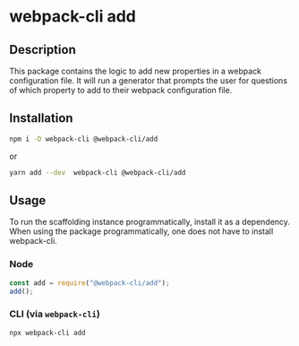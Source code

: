# webpack-cli add

## Description

This package contains the logic to add new properties in a webpack configuration file. It will run a generator that prompts the user for questions of which property to add to their webpack configuration file.

## Installation

```bash
npm i -D webpack-cli @webpack-cli/add
```

or

```bash
yarn add --dev  webpack-cli @webpack-cli/add
```

## Usage

To run the scaffolding instance programmatically, install it as a dependency. When using the package programmatically, one does not have to install webpack-cli.

### Node

```js
const add = require("@webpack-cli/add");
add();
```

### CLI (via `webpack-cli`)

```bash
npx webpack-cli add
```
